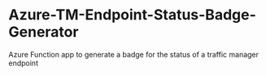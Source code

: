 # Azure-TM-Endpoint-Status-Badge-Generator
Azure Function app to generate a badge for the status of a traffic manager endpoint
